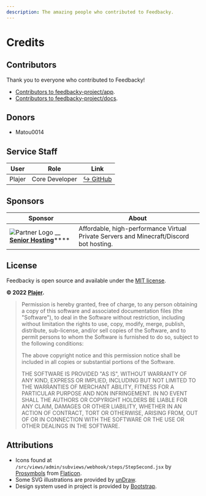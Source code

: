 ```yaml
---
description: The amazing people who contributed to Feedbacky.
---
```


# Credits

## Contributors

Thank you to everyone who contributed to Feedbacky!

* [Contributors to feedbacky-project/app](https://github.com/feedbacky-project/app/graphs/contributors).
* [Contributors to feedbacky-project/docs](https://github.com/feedbacky-project/docs/graphs/contributors).

## Donors

* Matou0014

## Service Staff

| User   | Role           | Link                                   |
| ------ | -------------- | -------------------------------------- |
| Plajer | Core Developer | [↪ GitHub ](https://github.com/Plajer) |

## Sponsors

| Sponsor                                                                                                 | About                                                                                   |
| ------------------------------------------------------------------------------------------------------- | --------------------------------------------------------------------------------------- |
| ![Partner Logo](https://cdn.feedbacky.net/static/img/partner-logo.png) __ [**Senior Hosting**](../)**** | Affordable, high-performance Virtual Private Servers and Minecraft/Discord bot hosting. |

## License

Feedbacky is open source and available under the [MIT license](https://github.com/feedbacky-project/app/blob/master/LICENSE.md).

**© 2022** [**Plajer**](https://plajer.xyz)**.**

> Permission is hereby granted, free of charge, to any person obtaining a copy of this software and associated documentation files (the "Software"), to deal in the Software without restriction, including without limitation the rights to use, copy, modify, merge, publish, distribute, sub-license, and/or sell copies of the Software, and to permit persons to whom the Software is furnished to do so, subject to the following conditions:
>
> The above copyright notice and this permission notice shall be included in all copies or substantial portions of the Software.
>
> THE SOFTWARE IS PROVIDED "AS IS", WITHOUT WARRANTY OF ANY KIND, EXPRESS OR IMPLIED, INCLUDING BUT NOT LIMITED TO THE WARRANTIES OF MERCHANT ABILITY, FITNESS FOR A PARTICULAR PURPOSE AND NON INFRINGEMENT. IN NO EVENT SHALL THE AUTHORS OR COPYRIGHT HOLDERS BE LIABLE FOR ANY CLAIM, DAMAGES OR OTHER LIABILITY, WHETHER IN AN ACTION OF CONTRACT, TORT OR OTHERWISE, ARISING FROM, OUT OF OR IN CONNECTION WITH THE SOFTWARE OR THE USE OR OTHER DEALINGS IN THE SOFTWARE.

## Attributions

* Icons found at `/src/views/admin/subviews/webhook/steps/StepSecond.jsx` by [Prosymbols](https://www.flaticon.com/authors/prosymbols) from [Flaticon](https://www.flaticon.com).
* Some SVG illustrations are provided by [unDraw](https://undraw.co).
* Design system used in project is provided by [Bootstrap](https://getbootstrap.com).
